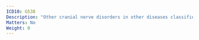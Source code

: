```yaml
---
ICD10: G538
Description: "Other cranial nerve disorders in other diseases classified elsewhere"
Matters: No
Weight: 0
---
```


